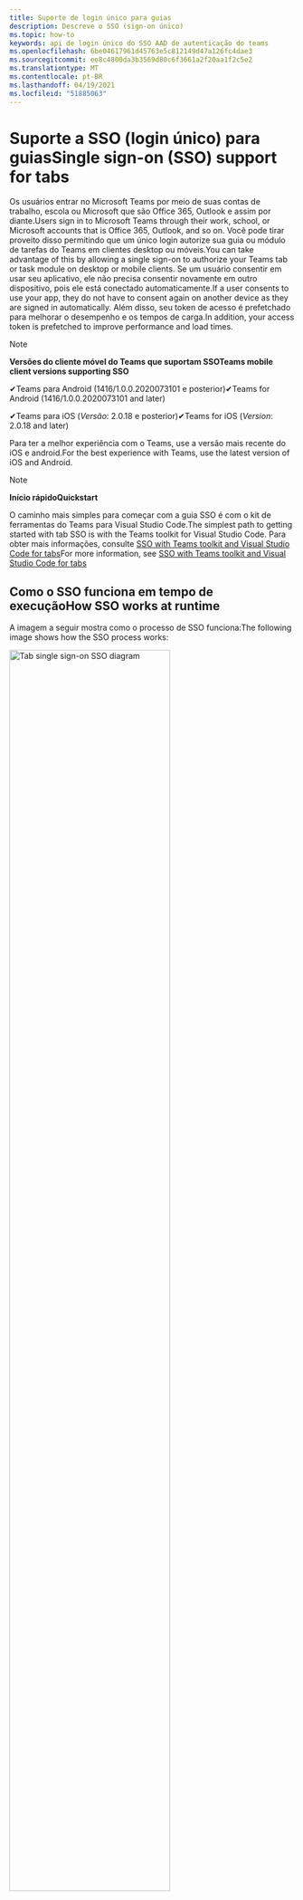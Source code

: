 ```yaml
---
title: Suporte de login único para guias
description: Descreve o SSO (sign-on único)
ms.topic: how-to
keywords: api de login único do SSO AAD de autenticação do teams
ms.openlocfilehash: 6be04617961d45763e5c812149d47a126fc4dae3
ms.sourcegitcommit: ee8c4800da3b3569d80c6f3661a2f20aa1f2c5e2
ms.translationtype: MT
ms.contentlocale: pt-BR
ms.lasthandoff: 04/19/2021
ms.locfileid: "51885063"
---
```

# <a name="single-sign-on-sso-support-for-tabs"></a><span data-ttu-id="9e647-104">Suporte a SSO (login único) para guias</span><span class="sxs-lookup"><span data-stu-id="9e647-104">Single sign-on (SSO) support for tabs</span></span>

<span data-ttu-id="9e647-105">Os usuários entrar no Microsoft Teams por meio de suas contas de trabalho, escola ou Microsoft que são Office 365, Outlook e assim por diante.</span><span class="sxs-lookup"><span data-stu-id="9e647-105">Users sign in to Microsoft Teams through their work, school, or Microsoft accounts that is Office 365, Outlook, and so on.</span></span> <span data-ttu-id="9e647-106">Você pode tirar proveito disso permitindo que um único login autorize sua guia ou módulo de tarefas do Teams em clientes desktop ou móveis.</span><span class="sxs-lookup"><span data-stu-id="9e647-106">You can take advantage of this by allowing a single sign-on to authorize your Teams tab or task module on desktop or mobile clients.</span></span> <span data-ttu-id="9e647-107">Se um usuário consentir em usar seu aplicativo, ele não precisa consentir novamente em outro dispositivo, pois ele está conectado automaticamente.</span><span class="sxs-lookup"><span data-stu-id="9e647-107">If a user consents to use your app, they do not have to consent again on another device as they are signed in automatically.</span></span> <span data-ttu-id="9e647-108">Além disso, seu token de acesso é prefetchado para melhorar o desempenho e os tempos de carga.</span><span class="sxs-lookup"><span data-stu-id="9e647-108">In addition, your access token is prefetched to improve performance and load times.</span></span>

> [!NOTE]
> <span data-ttu-id="9e647-109">**Versões do cliente móvel do Teams que suportam SSO**</span><span class="sxs-lookup"><span data-stu-id="9e647-109">**Teams mobile client versions supporting SSO**</span></span>  
>
> <span data-ttu-id="9e647-110">✔Teams para Android (1416/1.0.0.2020073101 e posterior)</span><span class="sxs-lookup"><span data-stu-id="9e647-110">✔Teams for Android (1416/1.0.0.2020073101 and later)</span></span>
>
> <span data-ttu-id="9e647-111">✔Teams para iOS (_Versão_: 2.0.18 e posterior)</span><span class="sxs-lookup"><span data-stu-id="9e647-111">✔Teams for iOS (_Version_: 2.0.18 and later)</span></span>  
>
> <span data-ttu-id="9e647-112">Para ter a melhor experiência com o Teams, use a versão mais recente do iOS e android.</span><span class="sxs-lookup"><span data-stu-id="9e647-112">For the best experience with Teams, use the latest version of iOS and Android.</span></span>

> [!NOTE]
> <span data-ttu-id="9e647-113">**Início rápido**</span><span class="sxs-lookup"><span data-stu-id="9e647-113">**Quickstart**</span></span>  
>
> <span data-ttu-id="9e647-114">O caminho mais simples para começar com a guia SSO é com o kit de ferramentas do Teams para Visual Studio Code.</span><span class="sxs-lookup"><span data-stu-id="9e647-114">The simplest path to getting started with tab SSO is with the Teams toolkit for Visual Studio Code.</span></span> <span data-ttu-id="9e647-115">Para obter mais informações, consulte [SSO with Teams toolkit and Visual Studio Code for tabs](../../../toolkit/visual-studio-code-tab-sso.md)</span><span class="sxs-lookup"><span data-stu-id="9e647-115">For more information, see [SSO with Teams toolkit and Visual Studio Code for tabs](../../../toolkit/visual-studio-code-tab-sso.md)</span></span>

## <a name="how-sso-works-at-runtime"></a><span data-ttu-id="9e647-116">Como o SSO funciona em tempo de execução</span><span class="sxs-lookup"><span data-stu-id="9e647-116">How SSO works at runtime</span></span>

<span data-ttu-id="9e647-117">A imagem a seguir mostra como o processo de SSO funciona:</span><span class="sxs-lookup"><span data-stu-id="9e647-117">The following image shows how the SSO process works:</span></span>

<!-- markdownlint-disable MD033 -->
<img src="~/assets/images/tabs/tabs-sso-diagram.png" alt="Tab single sign-on SSO diagram" width="75%"/>

1. <span data-ttu-id="9e647-118">Na guia, uma chamada JavaScript é feita para `getAuthToken()` .</span><span class="sxs-lookup"><span data-stu-id="9e647-118">In the tab, a JavaScript call is made to `getAuthToken()`.</span></span> <span data-ttu-id="9e647-119">Isso diz ao Teams para obter um token de autenticação para o aplicativo de tabulação.</span><span class="sxs-lookup"><span data-stu-id="9e647-119">This tells Teams to obtain an authentication token for the tab application.</span></span>
2. <span data-ttu-id="9e647-120">Se essa for a primeira vez que o usuário atual usou seu aplicativo de tabulação, haverá um prompt de solicitação para consentir se o consentimento for necessário ou para lidar com a autenticação de etapa, como a autenticação de dois fatores.</span><span class="sxs-lookup"><span data-stu-id="9e647-120">If this is the first time the current user has used your tab application, there is a request prompt to consent if consent is required or to handle step-up authentication such as two-factor authentication.</span></span>
3. <span data-ttu-id="9e647-121">O Teams solicita o token de aplicativo de tabulação do ponto de extremidade do Azure Active Directory (AAD) para o usuário atual.</span><span class="sxs-lookup"><span data-stu-id="9e647-121">Teams requests the tab application token from the Azure Active Directory (AAD) endpoint for the current user.</span></span>
4. <span data-ttu-id="9e647-122">O AAD envia o token de aplicativo de tabulação para o aplicativo teams.</span><span class="sxs-lookup"><span data-stu-id="9e647-122">AAD sends the tab application token to the Teams application.</span></span>
5. <span data-ttu-id="9e647-123">O Teams envia o token de aplicativo de tabulação para a guia como parte do objeto de resultado retornado pela `getAuthToken()` chamada.</span><span class="sxs-lookup"><span data-stu-id="9e647-123">Teams sends the tab application token to the tab as part of the result object returned by the `getAuthToken()` call.</span></span>
6. <span data-ttu-id="9e647-124">O token é analisado no aplicativo de tabulação usando JavaScript, para extrair informações necessárias, como o endereço de email do usuário.</span><span class="sxs-lookup"><span data-stu-id="9e647-124">The token is parsed in the tab application using JavaScript, to extract required information, such as the user's email address.</span></span>

> [!NOTE]
> <span data-ttu-id="9e647-125">O é válido apenas para consentir um conjunto limitado de APIs no nível do usuário que são `getAuthToken()` email, perfil, offline_access e OpenId.</span><span class="sxs-lookup"><span data-stu-id="9e647-125">The `getAuthToken()` is only valid for consenting to a limited set of user-level APIs that is email, profile, offline_access and OpenId.</span></span> <span data-ttu-id="9e647-126">Ele não é usado para outros escopos do Graph, como `User.Read` ou `Mail.Read` .</span><span class="sxs-lookup"><span data-stu-id="9e647-126">It is not used for further Graph scopes such as `User.Read` or `Mail.Read`.</span></span> <span data-ttu-id="9e647-127">Para soluções alternativas sugeridas, consulte [escopos adicionais do Graph.](#apps-that-require-additional-graph-scopes)</span><span class="sxs-lookup"><span data-stu-id="9e647-127">For suggested workarounds, see [additional Graph scopes](#apps-that-require-additional-graph-scopes).</span></span>

<span data-ttu-id="9e647-128">A API do SSO também funciona em [módulos de tarefas](../../../task-modules-and-cards/what-are-task-modules.md) que incorporam conteúdo da Web.</span><span class="sxs-lookup"><span data-stu-id="9e647-128">The SSO API also works in [task modules](../../../task-modules-and-cards/what-are-task-modules.md) that embed web content.</span></span>

## <a name="develop-an-sso-microsoft-teams-tab"></a><span data-ttu-id="9e647-129">Desenvolver uma guia SSO do Microsoft Teams</span><span class="sxs-lookup"><span data-stu-id="9e647-129">Develop an SSO Microsoft Teams tab</span></span>

<span data-ttu-id="9e647-130">Esta seção descreve as tarefas envolvidas na criação de uma guia do Teams que usa SSO.</span><span class="sxs-lookup"><span data-stu-id="9e647-130">This section describes the tasks involved in creating a Teams tab that uses SSO.</span></span> <span data-ttu-id="9e647-131">Essas tarefas são agnósticas de idioma e estrutura.</span><span class="sxs-lookup"><span data-stu-id="9e647-131">These tasks are language- and framework-agnostic.</span></span>

### <a name="1-create-your-aad-application"></a><span data-ttu-id="9e647-132">1. Crie seu aplicativo AAD</span><span class="sxs-lookup"><span data-stu-id="9e647-132">1. Create your AAD application</span></span>

<span data-ttu-id="9e647-133">**Para registrar seu aplicativo na visão geral [do portal do AAD](https://azure.microsoft.com/features/azure-portal/)**</span><span class="sxs-lookup"><span data-stu-id="9e647-133">**To register your application in the [AAD portal](https://azure.microsoft.com/features/azure-portal/) overview**</span></span>

1. <span data-ttu-id="9e647-134">Obter sua [ID do Aplicativo AAD.](/azure/active-directory/develop/howto-create-service-principal-portal#get-values-for-signing-in)</span><span class="sxs-lookup"><span data-stu-id="9e647-134">Get your [AAD Application ID](/azure/active-directory/develop/howto-create-service-principal-portal#get-values-for-signing-in).</span></span>
2. <span data-ttu-id="9e647-135">Especifique as permissões que seu aplicativo precisa para o ponto de extremidade do AAD e, opcionalmente, Graph.</span><span class="sxs-lookup"><span data-stu-id="9e647-135">Specify the permissions that your application needs for the AAD endpoint and, optionally, Graph.</span></span>
3. <span data-ttu-id="9e647-136">[Conceda permissões](/azure/active-directory/develop/howto-create-service-principal-portal#configure-access-policies-on-resources) para aplicativos desktop, web e móveis do Teams.</span><span class="sxs-lookup"><span data-stu-id="9e647-136">[Grant permissions](/azure/active-directory/develop/howto-create-service-principal-portal#configure-access-policies-on-resources) for Teams desktop, web, and mobile applications.</span></span>
4. <span data-ttu-id="9e647-137">Pré-autorizar o Teams selecionando **o** botão Adicionar um escopo e, no painel que é aberto, insira access_as_user **como** o nome **do escopo**.</span><span class="sxs-lookup"><span data-stu-id="9e647-137">Pre-authorize Teams by selecting the **Add a scope** button and in the panel that opens, enter **access_as_user** as the **Scope name**.</span></span>

> [!NOTE]
> <span data-ttu-id="9e647-138">Há algumas restrições importantes que você deve saber:</span><span class="sxs-lookup"><span data-stu-id="9e647-138">There are some important restrictions that you must know:</span></span>
>
> * <span data-ttu-id="9e647-139">Somente as permissões da API graph no nível do usuário têm suporte, ou seja, email, perfil, offline_access, OpenId.</span><span class="sxs-lookup"><span data-stu-id="9e647-139">Only user-level Graph API permissions are supported that is, email, profile, offline_access, OpenId.</span></span> <span data-ttu-id="9e647-140">Se você deve ter acesso a outros escopos do Graph, `User.Read` como ou , consulte a solução alternativa `Mail.Read` [recomendada](#apps-that-require-additional-graph-scopes).</span><span class="sxs-lookup"><span data-stu-id="9e647-140">If you must have access to other Graph scopes such as `User.Read` or `Mail.Read`, see [recommended workaround](#apps-that-require-additional-graph-scopes).</span></span>
> * <span data-ttu-id="9e647-141">É importante que o nome de domínio do aplicativo seja o mesmo que o nome de domínio que você registrou para seu aplicativo AAD.</span><span class="sxs-lookup"><span data-stu-id="9e647-141">It is important that your application's domain name is the same as the domain name you have registered for your AAD application.</span></span>
> * <span data-ttu-id="9e647-142">Atualmente, não há suporte para vários domínios por aplicativo.</span><span class="sxs-lookup"><span data-stu-id="9e647-142">Currently multiple domains per app are not supported.</span></span>

<span data-ttu-id="9e647-143">**Para registrar seu aplicativo por meio do portal do AAD**</span><span class="sxs-lookup"><span data-stu-id="9e647-143">**To register your app through the AAD portal**</span></span>

1. <span data-ttu-id="9e647-144">Registre um novo aplicativo no portal registros [do aplicativo AAD.](https://go.microsoft.com/fwlink/?linkid=2083908)</span><span class="sxs-lookup"><span data-stu-id="9e647-144">Register a new application in the [AAD App Registrations](https://go.microsoft.com/fwlink/?linkid=2083908) portal.</span></span>
2. <span data-ttu-id="9e647-145">Selecione **Novo Registro**.</span><span class="sxs-lookup"><span data-stu-id="9e647-145">Select **New Registration**.</span></span> <span data-ttu-id="9e647-146">A **página Registrar um aplicativo** é exibida.</span><span class="sxs-lookup"><span data-stu-id="9e647-146">The **Register an application** page appears.</span></span>
3. <span data-ttu-id="9e647-147">Na página **Registrar um aplicativo,** insira os seguintes valores:</span><span class="sxs-lookup"><span data-stu-id="9e647-147">In the **Register an application** page, enter the following values:</span></span>
    1. <span data-ttu-id="9e647-148">Insira um **Nome** para seu aplicativo.</span><span class="sxs-lookup"><span data-stu-id="9e647-148">Enter a **Name** for your app.</span></span>
    2. <span data-ttu-id="9e647-149">Escolha os **tipos de conta com** suporte, selecione locatário único ou tipo de conta multitenant.</span><span class="sxs-lookup"><span data-stu-id="9e647-149">Choose the **Supported account types**, select single tenant or multitenant account type.</span></span> <span data-ttu-id="9e647-150">¹</span><span class="sxs-lookup"><span data-stu-id="9e647-150">¹</span></span>
    * <span data-ttu-id="9e647-151">Deixe o **URI de Redirecionamento** vazio.</span><span class="sxs-lookup"><span data-stu-id="9e647-151">Leave **Redirect URI** empty.</span></span>
    3. <span data-ttu-id="9e647-152">Escolha **Registrar**.</span><span class="sxs-lookup"><span data-stu-id="9e647-152">Choose **Register**.</span></span>
4. <span data-ttu-id="9e647-153">Na página visão geral, copie e salve a **ID do aplicativo (cliente).**</span><span class="sxs-lookup"><span data-stu-id="9e647-153">On the overview page, copy and save the **Application (client) ID**.</span></span> <span data-ttu-id="9e647-154">Você deve tê-lo mais tarde ao atualizar seu manifesto de aplicativo do Teams.</span><span class="sxs-lookup"><span data-stu-id="9e647-154">You must have it later when updating your Teams application manifest.</span></span>
5. <span data-ttu-id="9e647-155">Em **Gerenciar**, selecione **Expor uma API**.</span><span class="sxs-lookup"><span data-stu-id="9e647-155">Under **Manage**, select **Expose an API**.</span></span>
6. <span data-ttu-id="9e647-156">Selecione o link **Definir** para gerar o URI de ID do Aplicativo no formato `api://{AppID}` de .</span><span class="sxs-lookup"><span data-stu-id="9e647-156">Select the **Set** link to generate the Application ID URI in the form of `api://{AppID}`.</span></span> <span data-ttu-id="9e647-157">Insira seu nome de domínio totalmente qualificado com uma barra de avanço "/" anexada ao final, entre as barras de avanço duplo e o GUID.</span><span class="sxs-lookup"><span data-stu-id="9e647-157">Insert your fully qualified domain name with a forward slash "/" appended to the end, between the double forward slashes and the GUID.</span></span> <span data-ttu-id="9e647-158">A ID inteira deve ter a forma `api://fully-qualified-domain-name.com/{AppID}` de .</span><span class="sxs-lookup"><span data-stu-id="9e647-158">The entire ID must have the form of `api://fully-qualified-domain-name.com/{AppID}`.</span></span> <span data-ttu-id="9e647-159">² Por exemplo, `api://subdomain.example.com/00000000-0000-0000-0000-000000000000` .</span><span class="sxs-lookup"><span data-stu-id="9e647-159">² For example, `api://subdomain.example.com/00000000-0000-0000-0000-000000000000`.</span></span> <span data-ttu-id="9e647-160">O nome de domínio totalmente qualificado é o nome de domínio acessível para humanos a partir do qual seu aplicativo é servido.</span><span class="sxs-lookup"><span data-stu-id="9e647-160">The fully qualified domain name is the human readable domain name from which your app is served.</span></span> <span data-ttu-id="9e647-161">Se você estiver usando um serviço de túnel, como ngrok, deverá atualizar esse valor sempre que o subdomínio ngrok mudar.</span><span class="sxs-lookup"><span data-stu-id="9e647-161">If you are using a tunneling service such as ngrok, you must update this value whenever your ngrok subdomain changes.</span></span>
7. <span data-ttu-id="9e647-162">Selecione **Adicionar um escopo**.</span><span class="sxs-lookup"><span data-stu-id="9e647-162">Select **Add a scope**.</span></span> <span data-ttu-id="9e647-163">No painel que é aberto, digite **access_as_user** como o **nome do escopo**.</span><span class="sxs-lookup"><span data-stu-id="9e647-163">In the panel that opens, enter **access_as_user** as the **Scope name**.</span></span>
8. <span data-ttu-id="9e647-164">Na caixa **Quem pode consentir?** insira **Administradores e usuários**.</span><span class="sxs-lookup"><span data-stu-id="9e647-164">In the **Who can consent?** box, enter **Admins and users**.</span></span>
9. <span data-ttu-id="9e647-165">Insira os detalhes nas caixas para configurar os prompts de consentimento do administrador e do usuário com valores apropriados para o `access_as_user` escopo:</span><span class="sxs-lookup"><span data-stu-id="9e647-165">Enter the details in the boxes for configuring the admin and user consent prompts with values that are appropriate for the `access_as_user` scope:</span></span>
    * <span data-ttu-id="9e647-166">**Título de consentimento do administrador:** O Teams pode acessar o perfil do usuário.</span><span class="sxs-lookup"><span data-stu-id="9e647-166">**Admin consent title:** Teams can access the user’s profile.</span></span>
    * <span data-ttu-id="9e647-167">**Descrição do** consentimento do administrador: o Teams pode chamar as APIs da Web do aplicativo como o usuário atual.</span><span class="sxs-lookup"><span data-stu-id="9e647-167">**Admin consent description**: Teams can call the app’s web APIs as the current user.</span></span>
    * <span data-ttu-id="9e647-168">**Título de consentimento do** usuário : o Teams pode acessar seu perfil e fazer solicitações em seu nome.</span><span class="sxs-lookup"><span data-stu-id="9e647-168">**User consent title**: Teams can access your profile and make requests on your behalf.</span></span>
    * <span data-ttu-id="9e647-169">**Descrição do consentimento do usuário:** O Teams pode chamar as APIs desse aplicativo com os mesmos direitos que você.</span><span class="sxs-lookup"><span data-stu-id="9e647-169">**User consent description:** Teams can call this app’s APIs with the same rights as you have.</span></span>
10. <span data-ttu-id="9e647-170">Verifique se o **Estado** está definido como **Habilitado**.</span><span class="sxs-lookup"><span data-stu-id="9e647-170">Ensure that **State** is set to **Enabled**.</span></span>
11. <span data-ttu-id="9e647-171">Selecione **Adicionar escopo** para salvar os detalhes.</span><span class="sxs-lookup"><span data-stu-id="9e647-171">Select **Add scope** to save the details.</span></span> <span data-ttu-id="9e647-172">A parte de domínio do nome **escopo** exibida abaixo do campo de texto deve corresponder automaticamente ao conjunto de URI **de ID** do aplicativo na etapa anterior, com anexado `/access_as_user` ao final `api://subdomain.example.com/00000000-0000-0000-0000-000000000000/access_as_user` .</span><span class="sxs-lookup"><span data-stu-id="9e647-172">The domain part of the **Scope name** displayed below the text field must automatically match the **Application ID** URI set in the previous step, with `/access_as_user` appended to the end `api://subdomain.example.com/00000000-0000-0000-0000-000000000000/access_as_user`.</span></span>
12. <span data-ttu-id="9e647-173">Na seção **Aplicativos cliente autorizados,** identifique os aplicativos que você deseja autorizar para o aplicativo Web do seu aplicativo.</span><span class="sxs-lookup"><span data-stu-id="9e647-173">In the **Authorized client applications** section, identify the applications that you want to authorize for your app’s web application.</span></span> <span data-ttu-id="9e647-174">Selecione **Adicionar um aplicativo cliente**.</span><span class="sxs-lookup"><span data-stu-id="9e647-174">Select **Add a client application**.</span></span> <span data-ttu-id="9e647-175">Insira cada uma das seguintes IDs de cliente e selecione o escopo autorizado criado na etapa anterior:</span><span class="sxs-lookup"><span data-stu-id="9e647-175">Enter each of the following client IDs and select the authorized scope you created in the previous step:</span></span>
    * <span data-ttu-id="9e647-176">`1fec8e78-bce4-4aaf-ab1b-5451cc387264` para aplicativos móveis ou desktop do Teams.</span><span class="sxs-lookup"><span data-stu-id="9e647-176">`1fec8e78-bce4-4aaf-ab1b-5451cc387264` for Teams mobile or desktop application.</span></span>
    * <span data-ttu-id="9e647-177">`5e3ce6c0-2b1f-4285-8d4b-75ee78787346` para o aplicativo Web do Teams.</span><span class="sxs-lookup"><span data-stu-id="9e647-177">`5e3ce6c0-2b1f-4285-8d4b-75ee78787346` for Teams web application.</span></span>
13. <span data-ttu-id="9e647-178">Navegue até **Permissões de API**.</span><span class="sxs-lookup"><span data-stu-id="9e647-178">Navigate to **API Permissions**.</span></span> <span data-ttu-id="9e647-179">Selecione **Adicionar uma permissão permissões** Delegadas do Microsoft  >  **Graph** e adicione as seguintes permissões da API do  >  Graph:</span><span class="sxs-lookup"><span data-stu-id="9e647-179">Select **Add a permission** > **Microsoft Graph** > **Delegated permissions**, then add the following permissions from Graph API:</span></span>
    * <span data-ttu-id="9e647-180">User.Read habilitado por padrão</span><span class="sxs-lookup"><span data-stu-id="9e647-180">User.Read enabled by default</span></span>
    * <span data-ttu-id="9e647-181">email</span><span class="sxs-lookup"><span data-stu-id="9e647-181">email</span></span>
    * <span data-ttu-id="9e647-182">offline_access</span><span class="sxs-lookup"><span data-stu-id="9e647-182">offline_access</span></span>
    * <span data-ttu-id="9e647-183">OpenId</span><span class="sxs-lookup"><span data-stu-id="9e647-183">OpenId</span></span>
    * <span data-ttu-id="9e647-184">perfil</span><span class="sxs-lookup"><span data-stu-id="9e647-184">profile</span></span>

14. <span data-ttu-id="9e647-185">Navegue até **Autenticação**.</span><span class="sxs-lookup"><span data-stu-id="9e647-185">Navigate to **Authentication**.</span></span>

    <span data-ttu-id="9e647-186">Se um aplicativo não tiver sido concedido o consentimento do administrador de IT, os usuários terão que fornecer consentimento na primeira vez que usarem um aplicativo.</span><span class="sxs-lookup"><span data-stu-id="9e647-186">If an app has not been granted IT admin consent, users have to provide consent the first time they use an app.</span></span>

    <span data-ttu-id="9e647-187">Para inserir um URI de redirecionamento:</span><span class="sxs-lookup"><span data-stu-id="9e647-187">To enter a redirect URI:</span></span>
    * <span data-ttu-id="9e647-188">Selecione **Adicionar uma plataforma**.</span><span class="sxs-lookup"><span data-stu-id="9e647-188">Select **Add a platform**.</span></span>
    * <span data-ttu-id="9e647-189">Selecione **Web**.</span><span class="sxs-lookup"><span data-stu-id="9e647-189">Select **web**.</span></span>
    * <span data-ttu-id="9e647-190">Insira o **URI de redirecionamento** para seu aplicativo.</span><span class="sxs-lookup"><span data-stu-id="9e647-190">Enter the **redirect URI** for your app.</span></span> <span data-ttu-id="9e647-191">Esta é a página em que um fluxo de concessão implícito bem-sucedido redireciona o usuário.</span><span class="sxs-lookup"><span data-stu-id="9e647-191">This is the page where a successful implicit grant flow redirects the user.</span></span> <span data-ttu-id="9e647-192">Esse é o mesmo nome de domínio totalmente qualificado que você entrou na etapa 5 seguido pela rota da API para a qual uma resposta de autenticação é enviada.</span><span class="sxs-lookup"><span data-stu-id="9e647-192">This is the same fully qualified domain name that you entered in step 5 followed by the API route where an authentication response is sent.</span></span> <span data-ttu-id="9e647-193">Se você estiver seguindo qualquer um dos exemplos do Teams, será `https://subdomain.example.com/auth-end` .</span><span class="sxs-lookup"><span data-stu-id="9e647-193">If you are following any of the Teams samples, this is `https://subdomain.example.com/auth-end`.</span></span>

    <span data-ttu-id="9e647-194">Habilitar a concessão implícita verificando as seguintes caixas: ✔ Token de ID ✔ Token de Acesso</span><span class="sxs-lookup"><span data-stu-id="9e647-194">Enable implicit grant by checking the following boxes: ✔ ID Token ✔ Access Token</span></span>

<span data-ttu-id="9e647-195">Parabéns!</span><span class="sxs-lookup"><span data-stu-id="9e647-195">Congratulations!</span></span> <span data-ttu-id="9e647-196">Você concluiu os pré-requisitos de registro do aplicativo para continuar com seu aplicativo SSO de guia.</span><span class="sxs-lookup"><span data-stu-id="9e647-196">You have completed the app registration prerequisites to proceed with your tab SSO app.</span></span>

> [!NOTE]
>
> * <span data-ttu-id="9e647-197">¹ Se seu aplicativo AAD estiver registrado no mesmo locatário em que você está fazendo uma solicitação de autenticação no Teams, o usuário não poderá ser solicitado a consentir e terá um token de acesso imediatamente.</span><span class="sxs-lookup"><span data-stu-id="9e647-197">¹ If your AAD app is registered in the same tenant where you are making an authentication request in Teams, the user cannot be asked to consent and is granted an access token right away.</span></span> <span data-ttu-id="9e647-198">Os usuários só consentem com essas permissões se o aplicativo AAD estiver registrado em um locatário diferente.</span><span class="sxs-lookup"><span data-stu-id="9e647-198">Users only consent to these permissions if the AAD app is registered in a different tenant.</span></span>
> * <span data-ttu-id="9e647-199">² Se o domínio personalizado não for adicionado ao AAD, você receberá um erro informando que o nome do host não deve ser baseado em um domínio já pertencente.</span><span class="sxs-lookup"><span data-stu-id="9e647-199">² If the custom domain is not added to AAD, you get an error stating that the host name must not be based on an already owned domain.</span></span> <span data-ttu-id="9e647-200">Para adicionar domínio personalizado ao AAD e registrá-lo, siga o procedimento adicionar um nome de domínio personalizado ao [procedimento AAD](/azure/active-directory/fundamentals/add-custom-domain) e repita a etapa 5.</span><span class="sxs-lookup"><span data-stu-id="9e647-200">To add custom domain to AAD and register it, follow the [add a custom domain name to AAD](/azure/active-directory/fundamentals/add-custom-domain) procedure, and then repeat step 5.</span></span> <span data-ttu-id="9e647-201">Você também pode obter esse erro se não estiver se inscreveu com credenciais de administrador na área de trabalho do Office 365.</span><span class="sxs-lookup"><span data-stu-id="9e647-201">You can also get this error if you are not signed in with Admin credentials in the Office 365 tenancy.</span></span>
> * <span data-ttu-id="9e647-202">Se você não estiver recebendo o nome principal do usuário (UPN)) no token de acesso retornado, você poderá adicioná-lo como uma declaração [opcional](https://docs.microsoft.com/azure/active-directory/develop/active-directory-optional-claims) no AAD.</span><span class="sxs-lookup"><span data-stu-id="9e647-202">If you are not receiving the user principal name (UPN)) in the returned access token, you can add it as an [optional claim](https://docs.microsoft.com/azure/active-directory/develop/active-directory-optional-claims) in AAD.</span></span>

### <a name="2-update-your-teams-application-manifest"></a><span data-ttu-id="9e647-203">2. Atualizar seu manifesto de aplicativo do Teams</span><span class="sxs-lookup"><span data-stu-id="9e647-203">2. Update your Teams application manifest</span></span>

<span data-ttu-id="9e647-204">Use o seguinte código para adicionar novas propriedades ao manifesto do Teams:</span><span class="sxs-lookup"><span data-stu-id="9e647-204">Use the following code to add new properties to your Teams manifest:</span></span>

```json
"webApplicationInfo": {
  "id": "00000000-0000-0000-0000-000000000000",
  "resource": "api://subdomain.example.com/00000000-0000-0000-0000-000000000000"
}
```

* <span data-ttu-id="9e647-205">**WebApplicationInfo** é o pai dos seguintes elementos:</span><span class="sxs-lookup"><span data-stu-id="9e647-205">**WebApplicationInfo** is the parent of the following elements:</span></span>

> [!div class="checklist"]
> * <span data-ttu-id="9e647-206">**id** - A ID do cliente do aplicativo.</span><span class="sxs-lookup"><span data-stu-id="9e647-206">**id** - The client ID of the application.</span></span> <span data-ttu-id="9e647-207">Esta é a ID do aplicativo que você obteve como parte do registro do aplicativo no Azure AD.</span><span class="sxs-lookup"><span data-stu-id="9e647-207">This is the application ID that you obtained as part of registering the application with Azure AD.</span></span>
>* <span data-ttu-id="9e647-208">**resource** - O domínio e o subdomínio do seu aplicativo.</span><span class="sxs-lookup"><span data-stu-id="9e647-208">**resource** - The domain and subdomain of your application.</span></span> <span data-ttu-id="9e647-209">Esse é o mesmo URI (incluindo o `api://` protocolo) que você registrou ao criar seu `scope` na etapa 6.</span><span class="sxs-lookup"><span data-stu-id="9e647-209">This is the same URI (including the `api://` protocol) that you registered when creating your `scope` in step 6.</span></span> <span data-ttu-id="9e647-210">Você não deve incluir o `access_as_user` caminho em seu recurso.</span><span class="sxs-lookup"><span data-stu-id="9e647-210">You must not include the `access_as_user` path in your resource.</span></span> <span data-ttu-id="9e647-211">A parte de domínio deste URI deve corresponder ao domínio, incluindo quaisquer subdomas, usados nas URLs do manifesto do aplicativo teams.</span><span class="sxs-lookup"><span data-stu-id="9e647-211">The domain part of this URI must match the domain, including any subdomains, used in the URLs of your Teams application manifest.</span></span>

> [!NOTE]
>
>* <span data-ttu-id="9e647-212">O recurso para um aplicativo AAD geralmente é a raiz de sua URL de site e o appID (por `api://subdomain.example.com/00000000-0000-0000-0000-000000000000` exemplo, ).</span><span class="sxs-lookup"><span data-stu-id="9e647-212">The resource for an AAD app is usually the root of its site URL and the appID (e.g. `api://subdomain.example.com/00000000-0000-0000-0000-000000000000`).</span></span> <span data-ttu-id="9e647-213">Esse valor também é usado para garantir que sua solicitação seja proveniente do mesmo domínio.</span><span class="sxs-lookup"><span data-stu-id="9e647-213">This value is also used to ensure your request is coming from the same domain.</span></span> <span data-ttu-id="9e647-214">Verifique se a `contentURL` guia para sua guia usa os mesmos domínios que sua propriedade de recurso.</span><span class="sxs-lookup"><span data-stu-id="9e647-214">Ensure that the `contentURL` for your tab uses the same domains as your resource property.</span></span>
>* <span data-ttu-id="9e647-215">Você deve usar o manifesto versão 1.5 ou superior para implementar o `webApplicationInfo` campo.</span><span class="sxs-lookup"><span data-stu-id="9e647-215">You must use manifest version 1.5 or higher to implement the `webApplicationInfo` field.</span></span>

### <a name="3-get-an-authentication-token-from-your-client-side-code"></a><span data-ttu-id="9e647-216">3. Obter um token de autenticação do código do lado do cliente</span><span class="sxs-lookup"><span data-stu-id="9e647-216">3. Get an authentication token from your client-side code</span></span>

<span data-ttu-id="9e647-217">Use a seguinte API de autenticação:</span><span class="sxs-lookup"><span data-stu-id="9e647-217">Use the following authentication API:</span></span>

```javascript
var authTokenRequest = {
  successCallback: function(result) { console.log("Success: " + result); },
  failureCallback: function(error) { console.log("Failure: " + error); }
};
microsoftTeams.authentication.getAuthToken(authTokenRequest);
```

<span data-ttu-id="9e647-218">Quando você chama - e o consentimento adicional do usuário é necessário para permissões no nível do usuário, uma caixa de diálogo é mostrada ao usuário para `getAuthToken` conceder consentimento adicional.</span><span class="sxs-lookup"><span data-stu-id="9e647-218">When you call `getAuthToken` - and additional user consent is required for user-level permissions, a dialog is shown to the user to grant additional consent.</span></span>

<span data-ttu-id="9e647-219">Depois de receber o token de acesso no retorno de chamada de sucesso, você pode decodificar o token de acesso para exibir as declarações associadas a esse token.</span><span class="sxs-lookup"><span data-stu-id="9e647-219">After you receive the access token in the success callback, you can decode the access token to view the claims associated with that token.</span></span> <span data-ttu-id="9e647-220">Opcionalmente, você pode copiar e colar manualmente o token de acesso em uma ferramenta, como jwt.ms [inspecionar](https://jwt.ms/) seu conteúdo.</span><span class="sxs-lookup"><span data-stu-id="9e647-220">Optionally, you can manually copy and paste the access token into a tool, such as [jwt.ms](https://jwt.ms/) to inspect its contents.</span></span> <span data-ttu-id="9e647-221">Se você não estiver recebendo o UPN no token de acesso retornado, poderá adicioná-lo como uma [declaração opcional](https://docs.microsoft.com/azure/active-directory/develop/active-directory-optional-claims) no AAD.</span><span class="sxs-lookup"><span data-stu-id="9e647-221">If you are not receiving the UPN in the returned access token, you can add it as an [optional claim](https://docs.microsoft.com/azure/active-directory/develop/active-directory-optional-claims) in AAD.</span></span>

<p>
    <img src="~/assets/images/tabs/tabs-sso-prompt.png" alt="Tab single sign-on SSO dialog prompt" width="75%"/>
</p>

## <a name="code-sample"></a><span data-ttu-id="9e647-222">Exemplo de código</span><span class="sxs-lookup"><span data-stu-id="9e647-222">Code sample</span></span>

|<span data-ttu-id="9e647-223">**Exemplo de nome**</span><span class="sxs-lookup"><span data-stu-id="9e647-223">**Sample name**</span></span>|<span data-ttu-id="9e647-224">**Descrição**</span><span class="sxs-lookup"><span data-stu-id="9e647-224">**Description**</span></span>|<span data-ttu-id="9e647-225">**C#**</span><span class="sxs-lookup"><span data-stu-id="9e647-225">**C#**</span></span>|<span data-ttu-id="9e647-226">**Node.js**</span><span class="sxs-lookup"><span data-stu-id="9e647-226">**Node.js**</span></span>|
|---------------|---------------|------|--------------|
| <span data-ttu-id="9e647-227">Guia SSO</span><span class="sxs-lookup"><span data-stu-id="9e647-227">Tab SSO</span></span> |<span data-ttu-id="9e647-228">Aplicativo de exemplo do Microsoft Teams para guias do Azure AD SSO</span><span class="sxs-lookup"><span data-stu-id="9e647-228">Microsoft Teams sample app for tabs Azure AD SSO</span></span>| [<span data-ttu-id="9e647-229">View</span><span class="sxs-lookup"><span data-stu-id="9e647-229">View</span></span>](https://github.com/OfficeDev/Microsoft-Teams-Samples/tree/main/samples/tab-sso/csharp)|<span data-ttu-id="9e647-230">[Exibir](https://github.com/OfficeDev/Microsoft-Teams-Samples/blob/main/samples/tab-sso/nodejs),</span><span class="sxs-lookup"><span data-stu-id="9e647-230">[View](https://github.com/OfficeDev/Microsoft-Teams-Samples/blob/main/samples/tab-sso/nodejs),</span></span> </br>[<span data-ttu-id="9e647-231">Teams Toolkit</span><span class="sxs-lookup"><span data-stu-id="9e647-231">Teams Toolkit</span></span>](../../../toolkit/visual-studio-code-tab-sso.md)|

## <a name="known-limitations"></a><span data-ttu-id="9e647-232">Limitações conhecidas</span><span class="sxs-lookup"><span data-stu-id="9e647-232">Known limitations</span></span>

### <a name="apps-that-require-additional-graph-scopes"></a><span data-ttu-id="9e647-233">Aplicativos que exigem escopos adicionais do Graph</span><span class="sxs-lookup"><span data-stu-id="9e647-233">Apps that require additional Graph scopes</span></span>

<span data-ttu-id="9e647-234">Nossa implementação atual para o SSO concede consentimento apenas para permissões no nível do usuário que são email, perfil, offline_access, OpenId e não para outras APIs, como User.Read ou Mail.Read.</span><span class="sxs-lookup"><span data-stu-id="9e647-234">Our current implementation for SSO only grants consent for user-level permissions that is email, profile, offline_access, OpenId and not for other APIs such as User.Read or Mail.Read.</span></span> <span data-ttu-id="9e647-235">Se seu aplicativo precisar de outros escopos do Graph, a próxima seção fornece algumas soluções alternativas de habilitação.</span><span class="sxs-lookup"><span data-stu-id="9e647-235">If your app needs further Graph scopes, the next section provides some enabling workarounds.</span></span>

#### <a name="tenant-admin-consent"></a><span data-ttu-id="9e647-236">Consentimento do administrador do locatário</span><span class="sxs-lookup"><span data-stu-id="9e647-236">Tenant Admin Consent</span></span>

<span data-ttu-id="9e647-237">A abordagem mais simples é fazer com que um administrador de locatários consenta previamente em nome da organização.</span><span class="sxs-lookup"><span data-stu-id="9e647-237">The simplest approach is to get a tenant admin to pre-consent on behalf of the organization.</span></span> <span data-ttu-id="9e647-238">Isso significa que os usuários não têm que consentir com esses escopos e, em seguida, você pode ser livre para trocar o lado do servidor de token usando o fluxo [on-behalf-of do](/azure/active-directory/develop/v1-oauth2-on-behalf-of-flow)AAD.</span><span class="sxs-lookup"><span data-stu-id="9e647-238">This means users do not have to consent to these scopes and you can then be free to exchange the token server side using AAD’s [on-behalf-of flow](/azure/active-directory/develop/v1-oauth2-on-behalf-of-flow).</span></span> <span data-ttu-id="9e647-239">Essa solução alternativa é aceitável para aplicativos internos de linha de negócios, mas não é suficiente para desenvolvedores de terceiros que não podem depender da aprovação do administrador de locatários.</span><span class="sxs-lookup"><span data-stu-id="9e647-239">This workaround is acceptable for internal line-of-business applications but is not enough for third-party developers who are not able to rely on tenant admin approval.</span></span>

<span data-ttu-id="9e647-240">Uma maneira simples de consentir em nome de uma organização como administrador de locatário é fazer referência a `https://login.microsoftonline.com/common/adminconsent?client_id=<AAD_App_ID>` .</span><span class="sxs-lookup"><span data-stu-id="9e647-240">A simple way of consenting on behalf of an organization as a tenant admin is to refer to `https://login.microsoftonline.com/common/adminconsent?client_id=<AAD_App_ID>`.</span></span>

#### <a name="ask-for-additional-consent-using-the-auth-api"></a><span data-ttu-id="9e647-241">Solicitar consentimento adicional usando a API Auth</span><span class="sxs-lookup"><span data-stu-id="9e647-241">Ask for additional consent using the Auth API</span></span>

<span data-ttu-id="9e647-242">Outra abordagem para obter escopos adicionais do Graph é apresentar uma caixa de diálogo de consentimento usando nossa abordagem de autenticação existente do [Azure AD](~/tabs/how-to/authentication/auth-tab-aad.md#navigate-to-the-authorization-page-from-your-popup-page) baseada na Web que envolve a aparecendo uma caixa de diálogo de consentimento do Azure AD.</span><span class="sxs-lookup"><span data-stu-id="9e647-242">Another approach for getting additional Graph scopes is to present a consent dialog using our existing [web-based Azure AD authentication approach](~/tabs/how-to/authentication/auth-tab-aad.md#navigate-to-the-authorization-page-from-your-popup-page) which involves popping up an Azure AD consent dialog box.</span></span> 

<span data-ttu-id="9e647-243">**Para solicitar consentimento adicional usando a API Auth**</span><span class="sxs-lookup"><span data-stu-id="9e647-243">**To ask for additional consent using the Auth API**</span></span>

1. <span data-ttu-id="9e647-244">O token recuperado usando precisa ser trocado no lado do servidor usando o AAD em nome do fluxo para obter acesso a essas `getAuthToken()` APIs adicionais [](/azure/active-directory/develop/v2-oauth2-on-behalf-of-flow) do Graph.</span><span class="sxs-lookup"><span data-stu-id="9e647-244">The token retrieved using `getAuthToken()` needs to be exchanged server-side using AAD [on-behalf-of flow](/azure/active-directory/develop/v2-oauth2-on-behalf-of-flow) to get access to those additional Graph APIs.</span></span> <span data-ttu-id="9e647-245">Certifique-se de usar o ponto de extremidade do Graph v2 para este exchange.</span><span class="sxs-lookup"><span data-stu-id="9e647-245">Ensure you use the v2 Graph endpoint for this exchange.</span></span>
2. <span data-ttu-id="9e647-246">Se a troca falhar, o AAD retornará uma exceção de concessão inválida.</span><span class="sxs-lookup"><span data-stu-id="9e647-246">If the exchange fails, AAD returns an invalid grant exception.</span></span> <span data-ttu-id="9e647-247">Geralmente, há uma das duas mensagens de erro `invalid_grant` ou `interaction_required` .</span><span class="sxs-lookup"><span data-stu-id="9e647-247">There are usually one of two error messages, `invalid_grant` or `interaction_required`.</span></span>
3. <span data-ttu-id="9e647-248">Quando a troca falhar, você deve solicitar consentimento adicional.</span><span class="sxs-lookup"><span data-stu-id="9e647-248">When the exchange fails, you must ask for additional consent.</span></span> <span data-ttu-id="9e647-249">Mostrar alguma interface do usuário (UI) solicitando que o usuário conceda consentimento adicional.</span><span class="sxs-lookup"><span data-stu-id="9e647-249">Show some user interface (UI) asking the user to grant additional consent.</span></span> <span data-ttu-id="9e647-250">Essa interface do usuário deve incluir um botão que dispara uma caixa de diálogo de consentimento do AAD usando nossa API de autenticação [AAD.](~/concepts/authentication/auth-silent-aad.md)</span><span class="sxs-lookup"><span data-stu-id="9e647-250">This UI must include a button that triggers an AAD consent dialog box using our [AAD authentication API](~/concepts/authentication/auth-silent-aad.md).</span></span>
4. <span data-ttu-id="9e647-251">Ao solicitar o consentimento adicional do AAD, você deve incluir no parâmetro `prompt=consent` [query-string para](~/tabs/how-to/authentication/auth-silent-aad.md#get-the-user-context) a AAD, caso contrário, o AAD não solicitará os escopos adicionais.</span><span class="sxs-lookup"><span data-stu-id="9e647-251">When asking for additional consent from AAD, you must include `prompt=consent` in your [query-string-parameter](~/tabs/how-to/authentication/auth-silent-aad.md#get-the-user-context) to AAD, otherwise AAD does not ask for the additional scopes.</span></span>
    * <span data-ttu-id="9e647-252">Em vez de `?scope={scopes}`</span><span class="sxs-lookup"><span data-stu-id="9e647-252">Instead of `?scope={scopes}`</span></span>
    * <span data-ttu-id="9e647-253">Use isso `?prompt=consent&scope={scopes}`</span><span class="sxs-lookup"><span data-stu-id="9e647-253">Use this `?prompt=consent&scope={scopes}`</span></span>
    * <span data-ttu-id="9e647-254">Verifique se isso inclui todos os escopos que você está solicitando ao usuário, por `{scopes}` exemplo, Mail.Read ou User.Read.</span><span class="sxs-lookup"><span data-stu-id="9e647-254">Ensure that `{scopes}` includes all the scopes you are prompting the user for, for example, Mail.Read or User.Read.</span></span>
5. <span data-ttu-id="9e647-255">Depois que o usuário tiver concedido permissão adicional, repetir o on-behalf-of-flow para obter acesso a essas APIs adicionais.</span><span class="sxs-lookup"><span data-stu-id="9e647-255">Once the user has granted additional permission, retry the on-behalf-of-flow to get access to these additional APIs.</span></span>

### <a name="non-aad-authentication"></a><span data-ttu-id="9e647-256">Autenticação não AAD</span><span class="sxs-lookup"><span data-stu-id="9e647-256">Non-AAD authentication</span></span>

<span data-ttu-id="9e647-257">A solução de autenticação acima descrita só funciona para aplicativos e serviços que suportam o AAD como um provedor de identidade.</span><span class="sxs-lookup"><span data-stu-id="9e647-257">The above-described authentication solution only works for apps and services that support AAD as an identity provider.</span></span> <span data-ttu-id="9e647-258">Os aplicativos que querem autenticar usando serviços não baseados no AAD devem continuar usando o fluxo de autenticação da Web baseado em [pop-up.](~/concepts/authentication.md)</span><span class="sxs-lookup"><span data-stu-id="9e647-258">Apps that want to authenticate using non-AAD based services must continue using the pop-up-based [web authentication flow](~/concepts/authentication.md).</span></span>

> [!NOTE]
> <span data-ttu-id="9e647-259">O SSO é suportado para aplicativos de propriedade do cliente nos locatários do AAD B2C.</span><span class="sxs-lookup"><span data-stu-id="9e647-259">SSO is supported for customer owned apps within the AAD B2C tenants.</span></span>
